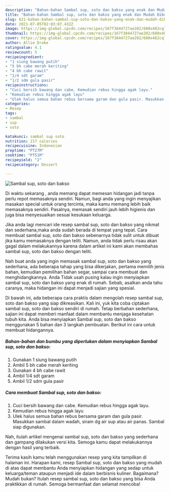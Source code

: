 ```yaml
---
description: "Bahan-bahan Sambal sup, soto dan bakso yang enak dan Mudah Dibuat"
title: "Bahan-bahan Sambal sup, soto dan bakso yang enak dan Mudah Dibuat"
slug: 621-bahan-bahan-sambal-sup-soto-dan-bakso-yang-enak-dan-mudah-dibuat
date: 2021-07-05T02:03:07.432Z
image: https://img-global.cpcdn.com/recipes/167f3844727ae202/680x482cq70/sambal-sup-soto-dan-bakso-foto-resep-utama.jpg
thumbnail: https://img-global.cpcdn.com/recipes/167f3844727ae202/680x482cq70/sambal-sup-soto-dan-bakso-foto-resep-utama.jpg
cover: https://img-global.cpcdn.com/recipes/167f3844727ae202/680x482cq70/sambal-sup-soto-dan-bakso-foto-resep-utama.jpg
author: Allie Drake
ratingvalue: 4.1
reviewcount: 5
recipeingredient:
- "1 siung bawang putih"
- "5 bh cabe merah keriting"
- "4 bh cabe rawit"
- "1/4 sdt garam"
- "1/2 sdm gula pasir"
recipeinstructions:
- "Cuci bersih bawang dan cabe. Kemudian rebus hingga agak layu."
- "Kemudian rebus hingga agak layu"
- "Ulek halus semua bahan rebus bersama garam dan gula pasir. Masukkan sambal dalam wadah, siram dg air sup atau air panas. Sambal siap digunakan."
categories:
- Resep
tags:
- sambal
- sup
- soto

katakunci: sambal sup soto 
nutrition: 217 calories
recipecuisine: Indonesian
preptime: "PT27M"
cooktime: "PT51M"
recipeyield: "2"
recipecategory: Dessert

---
```



![Sambal sup, soto dan bakso](https://img-global.cpcdn.com/recipes/167f3844727ae202/680x482cq70/sambal-sup-soto-dan-bakso-foto-resep-utama.jpg)

Di waktu  sekarang , anda memang dapat memesan hidangan jadi tanpa perlu repot memasaknya sendiri. Namun, bagi anda yang ingin menyajikan masakan special untuk orang tercinta, maka kamu memang lebih baik memasaknya sendiri. Pasalnya, memasak sendiri jauh lebih higienis dan juga bisa menyesuaikan sesuai kesukaan keluarga.

Jika anda lagi mencari ide resep sambal sup, soto dan bakso yang nikmat dan sederhana,maka anda sudah berada di tempat yang tepat. Cara membuat sambal sup, soto dan bakso  sebenarnya tidak sulit untuk dibuat jika kamu memasaknya dengan teliti. Namun, anda tidak perlu risau akan gagal dalam melakukannya 
karena dalam artikel ini kami akan membahas sambal sup, soto dan bakso dengan teliti.  



Nah buat anda yang ingin memasak sambal sup, soto dan bakso yang sederhana, ada beberapa tahap yang bisa dikerjakan, pertama memilih jenis bahan, kemudian pemilihan bahan segar, sampai cara membuat dan menghidangkannya. Anda Tidak usah pusing kalau ingin menyiapkan sambal sup, soto dan bakso yang enak di rumah. Sebab, asalkan anda  tahu caranya, maka hidangan ini dapat menjadi sajian yang spesial.

Di bawah ini, ada beberapa cara praktis  dalam mengolah resep sambal sup, soto dan bakso yang siap dikreasikan. Kali ini, yuk kita coba ciptakan sambal sup, soto dan bakso sendiri di rumah. Tetap berbahan sederhana, sajian ini dapat memberi manfaat dalam membantu menjaga kesehatan tubuh kita. Anda bisa menyiapkan Sambal sup, soto dan bakso menggunakan 5 bahan dan 3 langkah pembuatan. Berikut ini cara untuk membuat hidangannya.

<!--inarticleads1-->

##### Bahan-bahan dan bumbu yang diperlukan dalam menyiapkan Sambal sup, soto dan bakso:

1. Gunakan 1 siung bawang putih
1. Ambil 5 bh cabe merah keriting
1. Gunakan 4 bh cabe rawit
1. Ambil 1/4 sdt garam
1. Ambil 1/2 sdm gula pasir




<!--inarticleads2-->

##### Cara membuat Sambal sup, soto dan bakso:

1. Cuci bersih bawang dan cabe. Kemudian rebus hingga agak layu.
1. Kemudian rebus hingga agak layu
1. Ulek halus semua bahan rebus bersama garam dan gula pasir. Masukkan sambal dalam wadah, siram dg air sup atau air panas. Sambal siap digunakan.




Nah, itulah artikel mengenai  sambal sup, soto dan bakso  yang sederhana dan gampang dilakukan versi kita. Semoga kamu dapat melakukannya dengan hasil yang terbaik. 

Terima kasih kamu telah menggunakan resep yang kita tampilkan di halaman ini. Harapan kami, resep  Sambal sup, soto dan bakso yang mudah di atas dapat membantu Anda menyiapkan hidangan yang sedap untuk keluarga/teman ataupun menjadi ide dalam berbisnis kuliner. Bagaimana? Mudah bukan? Itulah resep sambal sup, soto dan bakso yang bisa Anda praktikkan di rumah. Semoga bermanfaat dan selamat mencoba!

